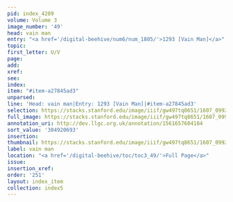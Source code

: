 ```yaml
---
pid: index_4289
volume: Volume 3
image_number: '49'
head: vain man
entry: "<a href='/digital-beehive/num6/num_1805/'>1293 [Vain Man]</a>"
topic:
first_letter: U/V
page:
add:
xref:
see:
index:
item: "#item-a27845ad3"
unparsed:
line: 'Head: vain man|Entry: 1293 [Vain Man]|#item-a27845ad3'
selection: https://stacks.stanford.edu/image/iiif/gw497tq8651/1607_0992/920,693,499,124/full/0/default.jpg
full_image: https://stacks.stanford.edu/image/iiif/gw497tq8651/1607_0992/full/full/0/default.jpg
annotation_uri: http://dev.llgc.org.uk/annotation/1561657604184
sort_value: '304920693'
insertion:
thumbnail: https://stacks.stanford.edu/image/iiif/gw497tq8651/1607_0992/920,693,499,124/150,/0/default.jpg
label: vain man
location: "<a href='/digital-beehive/toc/toc3_49/'>Full Page</a>"
issue:
insertion_xref:
order: '251'
layout: index_item
collection: index5
---
```


